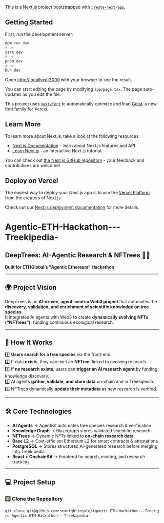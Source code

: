 This is a [Next.js](https://nextjs.org) project bootstrapped with [`create-next-app`](https://nextjs.org/docs/app/api-reference/cli/create-next-app).

## Getting Started

First, run the development server:

```bash
npm run dev
# or
yarn dev
# or
pnpm dev
# or
bun dev
```

Open [http://localhost:3000](http://localhost:3000) with your browser to see the result.

You can start editing the page by modifying `app/page.tsx`. The page auto-updates as you edit the file.

This project uses [`next/font`](https://nextjs.org/docs/app/building-your-application/optimizing/fonts) to automatically optimize and load [Geist](https://vercel.com/font), a new font family for Vercel.

## Learn More

To learn more about Next.js, take a look at the following resources:

- [Next.js Documentation](https://nextjs.org/docs) - learn about Next.js features and API.
- [Learn Next.js](https://nextjs.org/learn) - an interactive Next.js tutorial.

You can check out [the Next.js GitHub repository](https://github.com/vercel/next.js) - your feedback and contributions are welcome!

## Deploy on Vercel

The easiest way to deploy your Next.js app is to use the [Vercel Platform](https://vercel.com/new?utm_medium=default-template&filter=next.js&utm_source=create-next-app&utm_campaign=create-next-app-readme) from the creators of Next.js.

Check out our [Next.js deployment documentation](https://nextjs.org/docs/app/building-your-application/deploying) for more details.
# Agentic-ETH-Hackathon---Treekipedia-

## DeepTrees: AI-Agentic Research & NFTrees 🌱🚀  
**Built for ETHGlobal’s "Agentic Ethereum" Hackathon**

---

## 🌍 Project Vision  
DeepTrees is an **AI-driven, agent-centric Web3 project** that automates the **discovery, validation, and enrichment of scientific knowledge on tree species**.  
It integrates AI agents with Web3 to create **dynamically evolving NFTs ("NFTrees")**, funding continuous ecological research.

---

## 🔬 How It Works
1️⃣ **Users search for a tree species** via the front-end.  
2️⃣ If data **exists**, they can mint an **NFTree**, linked to evolving research.  
3️⃣ If **no research exists**, users can **trigger an AI research agent** by funding knowledge discovery.  
4️⃣ AI agents **gather, validate, and store data** on-chain and in Treekipedia.  
5️⃣ NFTrees dynamically **update their metadata** as new research is verified.  

---

## 🛠️ Core Technologies  
- **AI Agents** → AgentKit automates tree species research & verification  
- **Knowledge Graph** → Blazegraph stores validated scientific research  
- **NFTrees** → Dynamic NFTs linked to **on-chain research data**  
- **Base L2** → Cost-efficient Ethereum L2 for smart contracts & attestations  
- **PostgreSQL** → Stores structured AI-generated research before merging into Treekipedia  
- **React + OnchainKit** → Frontend for search, minting, and research tracking  

---

## 💻 Project Setup

### 1️⃣ Clone the Repository
```sh
git clone git@github.com:sevnightingale/Agentic-ETH-Hackathon---Treekipedia-.git
cd Agentic-ETH-Hackathon---Treekipedia-
